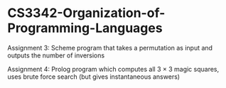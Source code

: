 # CS3342-Organization-of-Programming-Languages

Assignment 3: Scheme program that takes a permutation as input and outputs the number of inversions

Assignment 4: Prolog program which computes all 3 × 3 magic squares, uses brute force search (but gives instantaneous answers)
